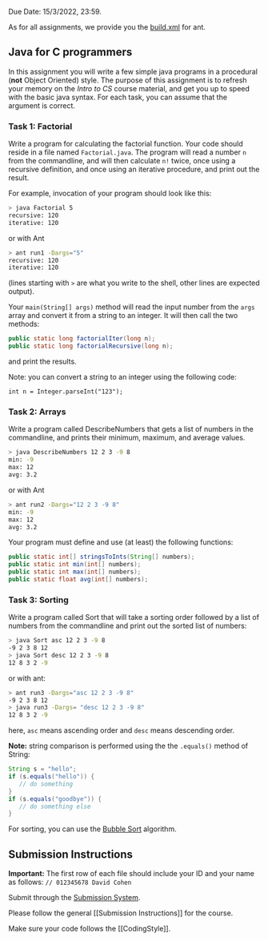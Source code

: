 Due Date: 15/3/2022, 23:59.

As for all assignments, we provide you the [build.xml](code/ass1/build.xml) for ant. 

## Java for C programmers

In this assignment you will write a few simple java programs in a procedural (**not** Object Oriented) style.
The purpose of this assignment is to refresh your memory on the *Intro to CS* course material, and get you up to speed with the basic java syntax.
For each task, you can assume that the argument is correct.

### Task 1: Factorial

Write a program for calculating the factorial function. Your code should reside in a file named `Factorial.java`. The program will read a number `n` from the commandline, and will then calculate `n!` twice, once using a recursive definition, and once using an iterative procedure, and print out the result.

For example, invocation of your program should look like this:
```bash
> java Factorial 5
recursive: 120
iterative: 120
```

or with Ant
```bash
> ant run1 -Dargs="5"
recursive: 120
iterative: 120
```

(lines starting with `>` are what you write to the shell, other lines are expected output).

Your `main(String[] args)` method will read the input number from the `args` array and convert it from a string to an integer.  It will then call the two methods:
```java
public static long factorialIter(long n);
public static long factorialRecursive(long n);
```
and print the results.

Note: you can convert a string to an integer using the following code:
```
int n = Integer.parseInt("123");
```

### Task 2: Arrays

Write a program called DescribeNumbers that gets a list of numbers in the commandline, and prints their minimum, maximum, and average values.

```bash
> java DescribeNumbers 12 2 3 -9 8
min: -9
max: 12
avg: 3.2
```

or with Ant
```bash
> ant run2 -Dargs="12 2 3 -9 8"
min: -9
max: 12
avg: 3.2
```



Your program must define and use (at least) the following functions:
```java
public static int[] stringsToInts(String[] numbers);
public static int min(int[] numbers);
public static int max(int[] numbers);
public static float avg(int[] numbers);
```

### Task 3: Sorting

Write a program called Sort that will take a sorting order followed by a list of numbers from the commandline and print out the sorted list of numbers:

```bash
> java Sort asc 12 2 3 -9 8 
-9 2 3 8 12
> java Sort desc 12 2 3 -9 8 
12 8 3 2 -9
```
or with ant: 
```bash
> ant run3 -Dargs="asc 12 2 3 -9 8" 
-9 2 3 8 12
> java run3 -Dargs= "desc 12 2 3 -9 8" 
12 8 3 2 -9
```


here, `asc` means ascending order and `desc` means descending order.

**Note:** string comparison is performed using the the `.equals()` method of String:
```java
String s = "hello";
if (s.equals("hello")) {
   // do something
} 
if (s.equals("goodbye")) {
   // do something else
}
```

For sorting, you can use the [Bubble Sort](http://en.wikipedia.org/wiki/Bubble_sort) algorithm.

## Submission Instructions

**Important:** The first row of each file should include your ID and your name as follows: ``// 012345678 David Cohen``

Submit through the [Submission System](http://submit.cs.biu.ac.il). 

Please follow the general [[Submission Instructions]] for the course.

Make sure your code follows the [[CodingStyle]].